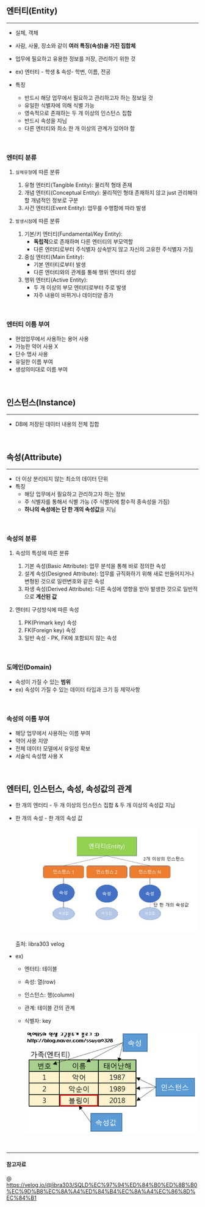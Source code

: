 ## 엔터티(Entity)
---
- 실체, 객체
- 사람, 사물, 장소와 같이 **여러 특징(속성)을 가진 집합체**
- 업무에 필요하고 유용한 정보를 저장, 관리하기 위한 것 
- ex) 엔터티 - 학생 & 속성- 학번, 이름, 전공 

- 특징
  - 반드시 해당 업무에서 필요하고 관리하고자 하는 정보일 것 
  - 유일한 식별자에 의해 식별 가능 
  - 영속적으로 존재하는 두 개 이상의 인스턴스 집합
  - 반드시 속성을 지님 
  - 다른 엔터티와 최소 한 개 이상의 관계가 있어야 함 

<br>

### 엔터티 분류 

1. `실체유형`에 따른 분류 
   1) 유형 엔터티(Tangible Entity): 물리적 형태 존재
   2) 개념 엔터티(Conceptual Entity): 물리적인 형태 존재하지 않고 just 관리해야 할 개념적인 정보로 구분 
   3) 사건 엔터티(Event Entity): 업무를 수행함에 따라 발생 

2. `발생시점`에 따른 분류
   1) 기본/키 엔터티(Fundamental/Key Entity):
        - **독립적**으로 존재하며 다른 엔터티의 부모역할
        - 다른 엔터티로부터 주식별자 상속받지 않고 자신의 고유한 주식별자 가짐 
   2) 중심 엔터티(Main Entity):
        - 기본 엔터티로부터 발생 
        - 다른 엔터티와의 관계를 통해 행위 엔터티 생성 
   3) 행위 엔터티(Active Entity):
        - 두 개 이상의 부모 엔터티로부터 주로 발생 
        - 자주 내용이 바뀌거나 데이터양 증가 

<br>

### 엔터티 이름 부여 
- 현업업무에서 사용하는 용어 사용
- 가능한 약어 사용 X 
- 단수 명사 사용
- 유일한 이름 부여 
- 생성의미대로 이름 부여 

<br>

## 인스턴스(Instance)
---
- DB에 저장된 데이터 내용의 전체 집합 

<br>

## 속성(Attribute)
---
- 더 이상 분리되지 않는 최소의 데이터 단위
- 특징 
  - 해당 업무에서 필요하고 관리하고자 하는 정보 
  - 주 식별자를 통해서 식별 가능 (주 식별자에 함수적 종속성을 가짐)
  - **하나의 속성에는 단 한 개의 속성값**을 지님 

<br>

### 속성의 분류 

1. 속성의 특성에 따른 분류 
   1) 기본 속성(Basic Attribute): 업무 분석을 통해 바로 정의한 속성 
   2) 설계 속성(Designed Attribute): 업무를 규직화하기 위해 새로 만들어지거나 변형된 것으로 일련변호와 같은 속성 
   3) 파생 속성(Derived Attribute): 다른 속성에 영향을 받아 발생한 것으로 일반적으로 **계산된 값** 

2. 엔터티 구성방식에 따른 속성
   1) PK(Primark key) 속성 
   2) FK(Foreign key) 속성 
   3) 일반 속성 - PK, FK에 포함되지 않는 속성 

<br>

### 도메인(Domain)
- 속성이 가질 수 있는 **범위** 
- ex) 속성이 가질 수 있는 데이터 타입과 크기 등 제약사항 

<br>

### 속성의 이름 부여 
- 해당 업무에서 사용하는 이름 부여 
- 약어 사용 지양 
- 전체 데이터 모델에서 유일성 확보 
- 서술식 속성명 사용 X 

<br>

## **엔터티, 인스턴스, 속성, 속성값의 관계**
- 한 개의 엔터티 - 두 개 이상의 인스턴스 집합 & 두 개 이상의 속성값 지님 
- 한 개의 속성 - 한 개의 속성 값 
  
  ![](./img/entity.png)

  출처: libra303 velog

-  ex) 
    - 엔터티: 테이블
    - 속성: 열(row)
    - 인스턴스: 행(column)
    - 관계: 테이블 간의 관계
    - 식별자: key 

  
         ![](./img/example.png)

<br>

---
#### 참고자료
@ https://velog.io/@libra303/SQLD%EC%97%94%ED%84%B0%ED%8B%B0%EC%9D%B8%EC%8A%A4%ED%84%B4%EC%8A%A4%EC%86%8D%EC%84%B1